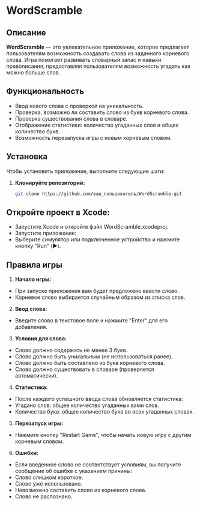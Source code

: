 # WordScramble

## Описание

**WordScramble** — это увлекательное приложение, которое предлагает пользователям возможность создавать слова из заданного корневого слова. Игра помогает развивать словарный запас и навыки правописания, предоставляя пользователям возможность угадать как можно больше слов.

## Функциональность

- Ввод нового слова с проверкой на уникальность.
- Проверка, возможно ли составить слово из букв корневого слова.
- Проверка существования слова в словаре.
- Отображение статистики: количество угаданных слов и общее количество букв.
- Возможность перезапуска игры с новым корневым словом.

## Установка

Чтобы установить приложение, выполните следующие шаги:

1. **Клонируйте репозиторий:**
   ```bash
   git clone https://github.com/ваш_пользователь/WordScramble.git
   
## Откройте проект в Xcode:
- Запустите Xcode и откройте файл WordScramble.xcodeproj.
-  Запустите приложение:
-  Выберите симулятор или подключенное устройство и нажмите кнопку "Run" (▶️).

## Правила игры
1. **Начало игры:**
- При запуске приложения вам будет предложено ввести слово.
- Корневое слово выбирается случайным образом из списка слов.
2. **Ввод слова:**
- Введите слово в текстовое поле и нажмите "Enter" для его добавления.
3. **Условия для слова:**
- Слово должно содержать не менее 3 букв.
- Слово должно быть уникальным (не использоваться ранее).
- Слово должно быть составлено из букв корневого слова.
- Слово должно существовать в словаре (проверяется автоматически).
4. **Статистика:**
- После каждого успешного ввода слова обновляется статистика:
- Угадано слов: общее количество угаданных вами слов.
- Количество букв: общее количество букв во всех угаданных словах.
5. **Перезапуск игры:**
- Нажмите кнопку "Restart Game", чтобы начать новую игру с другим корневым словом.
6. **Ошибки:**
- Если введенное слово не соответствует условиям, вы получите сообщение об ошибке с указанием причины:
- Слово слишком короткое.
- Слово уже использовано.
- Невозможно составить слово из корневого слова.
- Слово не распознано.
